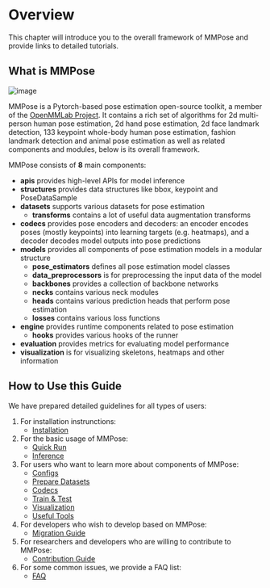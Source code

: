 # Overview

This chapter will introduce you to the overall framework of MMPose and provide links to detailed tutorials.

## What is MMPose

![image](https://user-images.githubusercontent.com/15977946/188659200-e5694ca7-28ff-43e5-ae33-acc1fdff7420.jpg)

MMPose is a Pytorch-based pose estimation open-source toolkit, a member of the [OpenMMLab Project](https://github.com/open-mmlab). It contains a rich set of algorithms for 2d multi-person human pose estimation, 2d hand pose estimation, 2d face landmark detection, 133 keypoint whole-body human pose estimation, fashion landmark detection and animal pose estimation as well as related components and modules, below is its overall framework.

MMPose consists of **8** main components:

- **apis** provides high-level APIs for model inference
- **structures** provides data structures like bbox, keypoint and PoseDataSample
- **datasets** supports various datasets for pose estimation
  - **transforms** contains a lot of useful data augmentation transforms
- **codecs** provides pose encoders and decoders: an encoder encodes poses (mostly keypoints) into learning targets (e.g. heatmaps), and a decoder decodes model outputs into pose predictions
- **models** provides all components of pose estimation models in a modular structure
  - **pose_estimators** defines all pose estimation model classes
  - **data_preprocessors** is for preprocessing the input data of the model
  - **backbones** provides a collection of backbone networks
  - **necks** contains various neck modules
  - **heads** contains various prediction heads that perform pose estimation
  - **losses** contains various loss functions
- **engine** provides runtime components related to pose estimation
  - **hooks** provides various hooks of the runner
- **evaluation** provides metrics for evaluating model performance
- **visualization** is for visualizing skeletons, heatmaps and other information

## How to Use this Guide

We have prepared detailed guidelines for all types of users:

1. For installation instrunctions:
   - [Installation](./installation.md)
2. For the basic usage of MMPose:
   - [Quick Run](./quick_run.md)
   - [Inference](./user_guides/inference.md)
3. For users who want to learn more about components of MMPose:
   - [Configs](./user_guides/configs.md)
   - [Prepare Datasets](./user_guides/prepare_datasets.md)
   - [Codecs](./user_guides/codecs.md)
   - [Train & Test](./user_guides/train_and_test.md)
   - [Visualization](./user_guides/visualization.md)
   - [Useful Tools](./user_guides/useful_tools.md)
4. For developers who wish to develop based on MMPose:
   - [Migration Guide](./migration.md)
5. For researchers and developers who are willing to contribute to MMPose:
   - [Contribution Guide](./notes/contribution_guide.md)
6. For some common issues, we provide a FAQ list:
   - [FAQ](./notes/faq.md)
